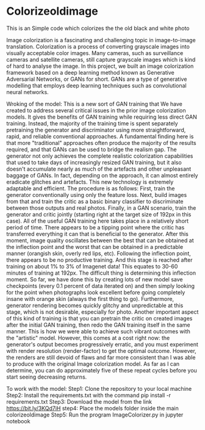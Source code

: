 # Colorizeoldimage
This is an Simple code which colorizes the the old black and white photo

Image colorization is a fascinating and challenging topic in image-to-image translation. Colorization is a process of converting grayscale images into visually acceptable color images. Many cameras, such as surveillance cameras and satellite cameras, still capture grayscale images which is kind of hard to analyse the image. In this project, we built an image colorization framework based on a deep learning method known as Generative Adversarial Networks, or GANs for short. GANs are a type of generative modelling that employs deep learning techniques such as convolutional neural networks.

Wroking of the model:
  This is a new sort of GAN training that We have created to address several critical issues in the prior image colorization models. It gives the benefits of GAN training while requiring less direct GAN training. Instead, the majority of the training time is spent separately pretraining the generator and discriminator using more straightforward, rapid, and reliable conventional approaches. A fundamental finding here is that more "traditional" approaches often produce the majority of the results required, and that GANs can be used to bridge the realism gap.
	The generator not only achieves the complete realistic colorization capabilities that used to take days of increasingly resized GAN training, but it also doesn't accumulate nearly as much of the artefacts and other unpleasant baggage of GANs. In fact, depending on the approach, it can almost entirely eradicate glitches and artefacts. This new technology is extremely adaptable and efficient.
	The procedure is as follows: First, train the generator conventionally using only the feature loss. Next, build images from that and train the critic as a basic binary classifier to discriminate between those outputs and real photos. Finally, in a GAN scenario, train the generator and critic jointly (starting right at the target size of 192px in this case). All of the useful GAN training here takes place in a relatively short period of time. There appears to be a tipping point where the critic has transferred everything it can that is beneficial to the generator. After this moment, image quality oscillates between the best that can be obtained at the inflection point and the worst that can be obtained in a predictable manner (orangish skin, overly red lips, etc). Following the inflection point, there appears to be no productive training. And this stage is reached after training on about 1% to 3% of Imagenet data! This equates to 30-60 minutes of training at 192px.
	The difficult thing is determining this inflection moment. So far, we have done this by creating lots of new model save checkpoints (every 0.1 percent of data iterated on) and then simply looking for the point when photographs look excellent before going completely insane with orange skin (always the first thing to go). Furthermore, generator rendering becomes quickly glitchy and unpredictable at this stage, which is not desirable, especially for photo. 
	Another important aspect of this kind of training is that you can pretrain the critic on created images after the initial GAN training, then redo the GAN training itself in the same manner. This is how we were able to achieve such vibrant outcomes with the "artistic" model. However, this comes at a cost right now: the generator's output becomes progressively erratic, and you must experiment with render resolution (render-factor) to get the optimal outcome. However, the renders are still devoid of flaws and far more consistent than I was able to produce with the original Image colorization model. As far as I can determine, you can do approximately five of these repeat cycles before you start seeing decreasing returns.


To work with the model:
  Step1: Clone the repository to your local machine
  Step2: Install the requirements.txt with the command pip install -r requirements.txt
  Step3: Download the model from the link https://bit.ly/3KQd7iH
  step4: Place the models folder inside the main colorizeoldimage
  Step5: Run the program ImageColorizer.py in jupyter notebook
